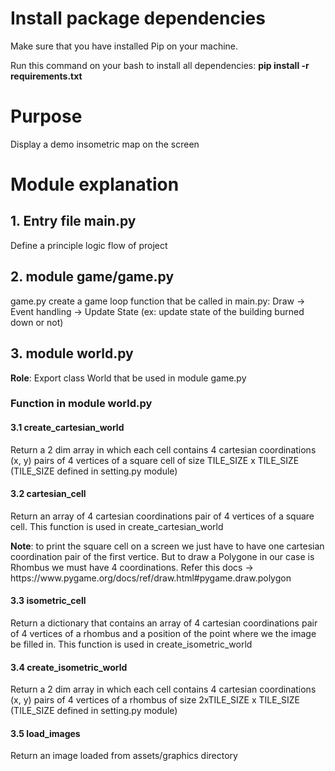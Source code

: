 <h1>Install package dependencies</h1>

<p>Make sure that you have installed Pip on your machine.</p>
<p>Run this command on your bash to install all dependencies: <b>pip install -r requirements.txt</b></p>

<h1>Purpose</h1>
<p>Display a demo insometric map on the screen</p>

<h1>Module explanation</h1>

<h2>1. Entry file main.py</h2>
<p>Define a principle logic flow of project</p>

<h2>2. module game/game.py</h2>
<p>game.py create a game loop function that be called in main.py: Draw -> Event handling -> Update State (ex: update state of the building burned down or not)</p>

<h2>3. module world.py</h2>
<p><b>Role</b>: Export class World that be used in module game.py</p>

<h3>Function in module world.py</h3>

<h4>3.1 create_cartesian_world</h4>
<p>Return a 2 dim array in which each cell contains 4 cartesian coordinations (x, y) pairs of 4 vertices of a square cell of size TILE_SIZE x TILE_SIZE (TILE_SIZE defined in setting.py module)</p>

<h4>3.2 cartesian_cell</h4>
<p>Return an array of 4 cartesian coordinations pair of 4 vertices of a square cell. This function is used in create_cartesian_world</p>

<p><b>Note</b>: to print the square cell on a screen we just have to have one cartesian coordination pair of the first vertice. But to draw a Polygone in our case is Rhombus we must have 4 coordinations. Refer this docs -> https://www.pygame.org/docs/ref/draw.html#pygame.draw.polygon </p>

<h4>3.3 isometric_cell</h4>
<p>Return a dictionary that contains an array of 4 cartesian coordinations pair of 4 vertices of a rhombus and a position of the point where we the image be filled in. This function is used in create_isometric_world</p>

<h4>3.4 create_isometric_world</h4>
<p>Return a 2 dim array in which each cell contains 4 cartesian coordinations (x, y) pairs of 4 vertices of a rhombus of size 2xTILE_SIZE x TILE_SIZE (TILE_SIZE defined in setting.py module)</p>

<h4>3.5 load_images</h4>
<p>Return an image loaded from assets/graphics directory</p>





